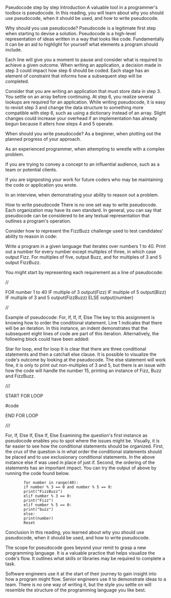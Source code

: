 Pseudocode step by step
Introduction
A valuable tool in a programmer's toolbox is pseudocode. In this reading, you will learn about why you should use pseudocode, when it should be used, and how to write pseudocode.

Why should you use pseudocode?
Pseudocode is a legitimate first step when starting to devise a solution. Pseudocode is a high-level representation of ideas written in a way that looks like code. Fundamentally it can be an aid to highlight for yourself what elements a program should include.

Each line will give you a moment to pause and consider what is required to achieve a given outcome. When writing an application, a decision made in step 3 could impact how step 6 should be coded. Each stage has an element of constraint that informs how a subsequent step will be completed.

Consider that you are writing an application that must store data in step 3. You settle on an array before continuing. At step 6, you realize several lookups are required for an application. While writing pseudocode, it is easy to revisit step 3 and change the data structure to something more compatible with step 6, such as using a dictionary instead of an array. Slight changes could increase your overhead if an implementation has already begun because it alters how steps 4 and 5 operate.

When should you write pseudocode?
As a beginner, when plotting out the planned progress of your approach.

As an experienced programmer, when attempting to wrestle with a complex problem.

If you are trying to convey a concept to an influential audience, such as a team or potential clients.

If you are signposting your work for future coders who may be maintaining the code or application you wrote.

In an interview, when demonstrating your ability to reason out a problem.

How to write pseudocode
There is no one set way to write pseudocode. Each organization may have its own standard. In general, you can say that pseudocode can be considered to be any textual representation that outlines a program's operation.

Consider how to represent the FizzBuzz challenge used to test candidates' ability to reason in code:

Write a program in a given language that iterates over numbers 1 to 40. Print out a number for every number except multiples of three, in which case output Fizz. For multiples of five, output Buzz, and for multiples of 3 and 5 output FizzBuzz.

You might start by representing each requirement as a line of pseudocode:

//

FOR number 1 to 40
IF multiple of 3
output(Fizz)
IF multiple of 5
output(Bizz)
IF multiple of 3 and 5
output(FizzBuzz)
ELSE
output(number)

//

Example of pseudocode: For, If, If, If, Else
The key to this assignment is knowing how to order the conditional statement. Line 1 indicates that there will be an iteration. In this instance, an indent demonstrates that the subsequent eight lines of code are part of this iteration. Alternatively, the following block could have been added:

Star for loop, end for loop
It is clear that there are three conditional statements and then a catchall else clause. It is possible to visualize the code's outcome by looking at the pseudocode. The else statement will work fine, it is only to print out non-multiples of 3 and 5, but there is an issue with how the code will handle the number 15, printing an instance of Fizz, Buzz and FizzBuzz.

///

START FOR LOOP

#code

END FOR LOOP

///

For, If, Else If, Else If, Else
Examining the question's first instance as pseudocode enables you to spot where the issues might be. Visually, it is far easier to see how the conditional statements should be organized. First, the crux of the question is in what order the conditional statements should be placed and to use exclusionary conditional statements. In the above instance else if was used in place of just if. Second, the ordering of the statements has an important impact. You can try the output of above by running the code found below.

            for number in range(40):
            if number % 3 == 0 and number % 5 == 0:
            print("FizzBuzz")
            elif number % 3 == 0:
            print("Fizz")
            elif number % 5 == 0:
            print("buzz")
            else:
            print(number)
            Reset

Conclusion
In this reading, you learned about why you should use pseudocode, when it should be used, and how to write pseudocode.

The scope for pseudocode goes beyond your remit to grasp a new programming language. It is a valuable practice that helps visualize the code's flow. It outlines what skills or libraries may be required to complete a task.

Software engineers use it at the start of their journey to gain insight into how a program might flow. Senior engineers use it to demonstrate ideas to a team. There is no one way of writing it, but the style you settle on will resemble the structure of the programming language you like best.
